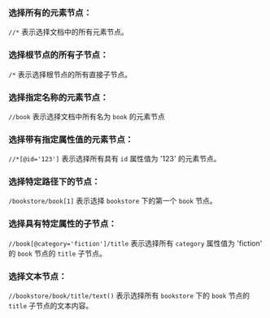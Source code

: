 ### 选择所有的元素节点：
`//*` 表示选择文档中的所有元素节点。 
### 选择根节点的所有子节点：
`/*` 表示选择根节点的所有直接子节点。
### 选择指定名称的元素节点：
`//book` 表示选择文档中所有名为 `book` 的元素节点
### 选择带有指定属性值的元素节点：
`//*[@id='123']` 表示选择所有具有 `id` 属性值为 '123' 的元素节点。
### 选择特定路径下的节点：
`/bookstore/book[1]` 表示选择 `bookstore` 下的第一个 `book` 节点。
### 选择具有特定属性的子节点：
`//book[@category='fiction']/title` 表示选择所有 `category` 属性值为 'fiction' 的 `book` 节点的 `title` 子节点。
### 选择文本节点：
`//bookstore/book/title/text()` 表示选择所有 `bookstore` 下的 `book` 节点的 `title` 子节点的文本内容。



